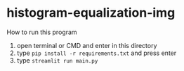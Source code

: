 # histogram-equalization-img

How to run this program

1. open terminal or CMD and enter in this directory
2. type ```pip install -r requirements.txt``` and press enter
3. type ```streamlit run main.py```
